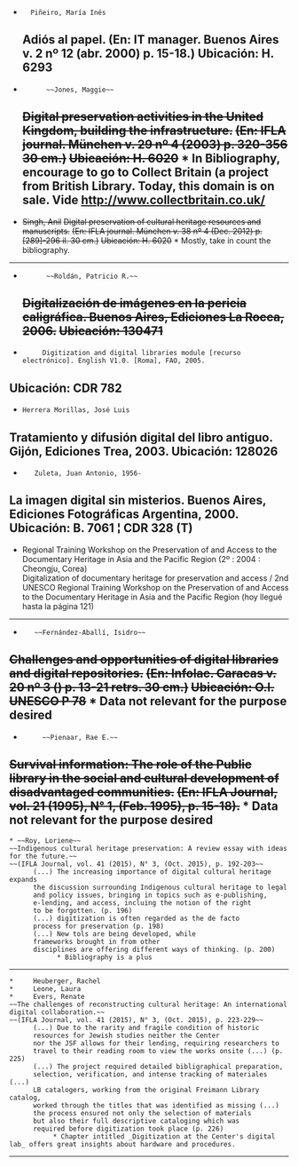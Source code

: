 *  		Piñeiro, María Inés
  Adiós al papel.
(En: IT manager. Buenos Aires v. 2 nº 12 (abr. 2000) p. 15-18.)
  Ubicación: H. 6293
  ---------------------------------
*   		~~Jones, Maggie~~
  ~~Digital preservation activities in the United Kingdom, building the infrastructure.~~
~~(En: IFLA journal. München v. 29 nº 4 (2003) p. 320-356 30 cm.)~~
  ~~Ubicación: H. 6020~~ 
       * In Bibliography, encourage to go to Collect Britain (a project from British Library. Today, this domain is on sale. Vide http://www.collectbritain.co.uk/
  ---------------------------------
*  ~~Singh, Anil~~
  ~~Digital preservation of cultural heritage resources and manuscripts.~~
~~(En: IFLA journal. München v. 38 nº 4 (Dec. 2012) p. [289]-296 il. 30 cm.)~~
  ~~Ubicación: H. 6020~~
       * Mostly, take in count the bibliography. 
  ---------------------------------
*   		~~Roldán, Patricio R.~~
  ~~Digitalización de imágenes en la pericia caligráfica. Buenos Aires, Ediciones La Rocca, 2006.~~
  ~~Ubicación: 130471~~
  ---------------------------------
 *  		Digitization and digital libraries module [recurso electrónico]. English V1.0. [Roma], FAO, 2005.
  Ubicación: CDR 782
  ---------------------------------
  *     Herrera Morillas, José Luis
  Tratamiento y difusión digital del libro antiguo. Gijón, Ediciones Trea, 2003.
  Ubicación: 128026
  ----------------------------------
   *		Zuleta, Juan Antonio, 1956-
  La imagen digital sin misterios. Buenos Aires, Ediciones Fotográficas Argentina, 2000.
  Ubicación: B. 7061 ¦ CDR 328 (T)
  -----------------------------------
  * Regional Training Workshop on the Preservation of and Access to the Documentary Heritage in Asia and the Pacific Region (2º : 2004 : Cheongju, Corea)   
  Digitalization of documentary heritage for preservation and access / 2nd UNESCO Regional Training Workshop on the Preservation of and Access to the Documentary Heritage in Asia and the Pacific Region
  (hoy llegué hasta la página 121)
  -----------------------------------
  *        ~~Fernández-Aballí, Isidro~~
  ~~Challenges and opportunities of digital libraries and digital repositories.~~
~~(En: Infolac. Caracas v. 20 nº 3 () p. 13-21 retrs. 30 cm.)~~
  ~~Ubicación: O.I. UNESCO P 78~~
        * Data not relevant for the purpose desired
  -----------------------------------
  *          ~~Pienaar, Rae E.~~
  ~~Survival information: The role of the Public library in the social and cultural development of disadvantaged communities.~~
  ~~(En: IFLA Journal, vol. 21 (1995), N° 1, (Feb. 1995), p. 15-18).~~
       * Data not relevant for the purpose desired
  -----------------------------------
    * ~~Roy, Loriene~~
    ~~Indigenous cultural heritage preservation: A review essay with ideas for the future.~~
    ~~(IFLA Journal, vol. 41 (2015), N° 3, (Oct. 2015), p. 192-203~~
          (...) The increasing importance of digital cultural heritage expands 
          the discussion surrounding Indigenous cultural heritage to legal 
          and policy issues, bringing in topics such as e-publishing, 
          e-lending, and access, incluing the notion of the right 
          to be forgotten. (p. 196)
          (...) digitization is often regarded as the de facto 
          process for preservation (p. 198)
          (...) New tols are being developed, while 
          frameworks brought in from other 
          disciplines are offering different ways of thinking. (p. 200)
                * Bibliography is a plus
 -----------------------------------               
    *     Heuberger, Rachel
    *     Leone, Laura
    *     Evers, Renate
    ~~The challenges of reconstructing cultural heritage: An international digital collaboration.~~
    ~~(IFLA Journal, vol. 41 (2015), N° 3, (Oct. 2015), p. 223-229~~
          (...) Due to the rarity and fragile condition of historic 
          resources for Jewish studies neither the Center 
          nor the JSF allows for their lending, requiring researchers to 
          travel to their reading room to view the works onsite (...) (p. 225)
          (...) The project required detailed bibligraphical preparation, 
          selection, verification, and intense tracking of materiales (...) 
          LB catalogers, working from the original Freimann Library catalog, 
          worked through the titles that was identified as missing (...)
          the process ensured not only the selection of materials 
          but also their full descriptive cataloging which was 
          required before digitization took place (p. 226)
               * Chapter intitled _Digitization at the Center's digital lab_ offers great insights about hardware and procedures.
  ----------------------------------- 